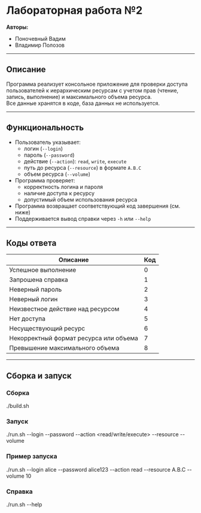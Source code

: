 # Лабораторная работа №2

**Авторы:**
- Поночевный Вадим
- Владимир Полозов

---

## Описание
Программа реализует консольное приложение для проверки доступа пользователей к иерархическим ресурсам с учетом прав (чтение, запись, выполнение) и максимального объема ресурса.  
Все данные хранятся в коде, база данных не используется.

---

## Функциональность
- Пользователь указывает:
    - логин (`--login`)
    - пароль (`--password`)
    - действие (`--action`): `read`, `write`, `execute`
    - путь до ресурса (`--resource`) в формате `A.B.C`
    - объем ресурса (`--volume`)
- Программа проверяет:
    - корректность логина и пароля
    - наличие доступа к ресурсу
    - допустимый объем использования ресурса
- Программа возвращает соответствующий код завершения (см. ниже)
- Поддерживается вывод справки через `-h` или `--help`

---

## Коды ответа

| Описание                       | Код   |
|--------------------------------|-------|
| Успешное выполнение             | 0     |
| Запрошена справка               | 1     |
| Неверный пароль                 | 2     |
| Неверный логин                  | 3     |
| Неизвестное действие над ресурсом | 4     |
| Нет доступа                     | 5     |
| Несуществующий ресурс           | 6     |
| Некорректный формат ресурса или объема | 7     |
| Превышение максимального объема | 8     |

---

## Сборка и запуск

### Сборка
./build.sh
### Запуск
./run.sh --login <user> --password <pass> --action <read/write/execute> --resource <path> --volume <num>
### Пример запуска
./run.sh --login alice --password alice123 --action read --resource A.B.C --volume 10
### Справка
./run.sh --help
